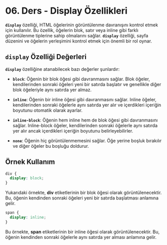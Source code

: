 # 06. Ders - Display Özellikleri

**`display`** özelliği, HTML öğelerinin görüntülenme davranışını kontrol etmek için kullanılır. Bu özellik, öğelerin blok, satır veya inline gibi farklı görüntülenme tiplerine sahip olmalarını sağlar. **`display`** özelliği, sayfa düzenini ve öğelerin yerleşimini kontrol etmek için önemli bir rol oynar.

## **`display`** Özelliği Değerleri

**`display`** özelliğine atanabilecek bazı değerler şunlardır:

* **`block`**: Öğenin bir blok öğesi gibi davranmasını sağlar. Blok öğeler, kendilerinden sonraki öğeleri yeni bir satırda başlatır ve genellikle diğer blok öğeleriyle aynı satırda yer almaz.

* **`inline`**: Öğenin bir inline öğesi gibi davranmasını sağlar. Inline öğeler, kendilerinden sonraki öğelerle aynı satırda yer alır ve içerdikleri içeriğin boyutunu otomatik olarak ayarlar.

* **`inline-block`**: Öğenin hem inline hem de blok öğesi gibi davranmasını sağlar. Inline-block öğeler, kendilerinden sonraki öğelerle aynı satırda yer alır ancak içerdikleri içeriğin boyutunu belirleyebilirler.

* **`none`**: Öğenin hiç görüntülenmemesini sağlar. Öğe yerine boşluk bırakılır ve diğer öğeler bu boşluğu doldurur.

## Örnek Kullanım

~~~ CSS
div {
  display: block;
}
~~~

Yukarıdaki örnekte, **div** etiketlerinin bir blok öğesi olarak görüntülenecektir. Bu, öğenin kendinden sonraki öğeleri yeni bir satırda başlatması anlamına gelir.

~~~ CSS
span {
  display: inline;
}
~~~

Bu örnekte, **span** etiketlerinin bir inline öğesi olarak görüntülenecektir. Bu, öğenin kendinden sonraki öğelerle aynı satırda yer alması anlamına gelir.
